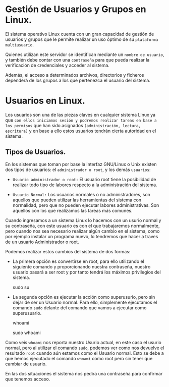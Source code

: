 # Gestión de Usuarios y Grupos en Linux.

El sistema operativo Linux cuenta con un gran capacidad de gestión de usuarios y grupos que le permite realizar un uso óptimo
de su ``plataforma multiusuario``.

Quienes utilizan este servidor se identifican mediante un ``nombre de usuario``, y también debe contar con una ``contraseña`` para que pueda
realizar la verificación de credenciales y acceder al sistema.

Además, el acceso a determinados archivos, directorios y ficheros dependerá de los grupos a los que pertenezca el usuario del sistema.

# Usuarios en Linux.

Los usuarios son una de las piezas claves en cualquier sistema Linux ya que ``con ellos iniciamos sesión y podremos realizar tareas
en base a los permisos`` que han sido asignados ``(administración, lectura, escritura)`` y en base a ello estos usuarios tendrán cierta autoridad
en el sistema.

## Tipos de Usuarios.

En los sistemas que toman por base la interfaz GNU/Linux o Unix existen dos tipos de usuarios: el ``administrador o root``, y los demás ``usuarios``:

* ``Usuario administrador o root:`` El usuario root tiene la posibilidad de realizar todo tipo de labores respecto a la administración del sistema.

* ``Usuario Normal:`` Los usuarios normales o no administradores, son aquellos que pueden utilizar las herramientas del sistema con normalidad, pero que no pueden ejecutar labores administrativas. Son aquellos con los que realizamos las tareas más comunes.

Cuando ingresamos a un sistema Linux lo hacemos con un usurio normal y su contraseña, con este usuario es con el que trabajaremos normalmente, pero cuando
nos sea necesario realizar algún cambio en el sistema, como por ejemplo instalar un programa nuevo, lo tendremos que hacer a traves de un usuario 
Administrador o root.

Podemos realizar estos cambios del sistema de dos formas:

* La primera opción es convertirse en root, para ello utilizando el siguiente comando y proporcionando nuestra contraseña, nuestro usuario pasará
a ser root y por tanto tendrá los máximos privilegios del sistema.

    sudo su

* La segunda opción es ejecutar la acción como superusurio, pero sin dejar de ser un Usuario normal. Para ello,
  simplemente ejecutamos el comando ``sudo`` delante del comando que vamos a ejecutar como superusuario.
  
    whoami
  
  
    sudo whoami

Como veis ``whoami`` nos reporta nuestro Usurio actual, en este caso el usurio normal, pero al utilizar el comando ``sudo``, podemos ver
como nos devuelve el resultado ``root`` cuando aún estamos como el Usuario normal. Esto se debe a que hemos ejecutado el comando ``whoami`` como
root pero sin tener que cambiar de usuario.

En las dos situaciones el sistema nos pedira una contraseña para confirmar que tenemos acceso.
  
